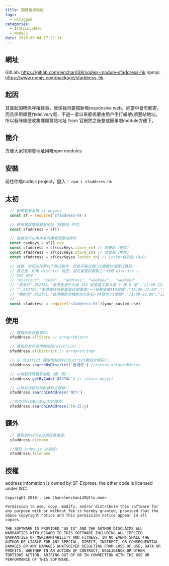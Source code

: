 ```yaml
---
title: 順豐香港地址
tags:
  - untagged
categories:
  - IT及Linux綜合
  - NodeJS
date: 2018-09-04 17:22:14
---
```

## 網址
GitLab: https://gitlab.com/lenchan139/nodejs-module-sfaddress-hk
npmjs: https://www.npmjs.com/package/sfaddress-hk
## 起因
其實起因唔係咩複雜事，就係我司要搞新嘅responsive web，而當中會有郵寄，而且係用順豐作delivery嘅，不過一直以來都係要由用戶手打編號/順豐站地址。所以我咪順便收集埋順豐站地址 from 官網然之後整成簡單嘅module方便下。
## 簡介
方便大家拎順豐地址用嘅npm modules

## 安裝
前往你嘅nodejs project，鍵入：
` npm i sfaddress-hk `

## 太初
```js
  // 創建最基本嘅 sf object
  const sf = require('sfaddress-hk')

  // 使用預設嘅順豐站地址（順豐站-中文）
  const sfaddress = sf()

  // 或者你可以用本身內置嘅順豐站資料
  const csvKeys = sf().csv
  const sfaddress = sf(csvKeys.store_en) // 順豐站（英文）
  const sfaddress = sf(csvKeys.store_zh) // 順豐站（中文）
  const sfaddress = sf(csvKeyss.locker_zh) // Locker自取點（中文）

  // 或者，你可以按照以下格式製作一份合乎格式嘅CSV檔案以便程式讀取。
  // 請注意，如果 district 爲空，程式會嘗試複製上一行嘅 district 。
  // CSV 例子：
  // "district", "code" , "address", "weekday" , "weekend"
  // "香港仔",852TAL,"香港香港仔大道 234 號富嘉工業大廈 9 樓 6 室","11:00-22:00","12:00-20:00"
  // "",852TBL,"香港薄扶林華富道18號華富(一)邨華安樓119號舖","11:00-22:00","12:00-20:00"
  // "鴨脷洲",852TCL,"香港鴨脷洲鴨脷洲大街42-44號地下1號舖","11:00-22:00","12:00-20:00"
  // .....
  const sfaddress = require('sfaddress-hk')(your_custom_csv)
```

## 使用
```js
  // 獲取所有地點資料:
  sfaddress.allStore // array<object>

  // 獲取所有可使用嘅地區(district) :
  sfaddress.allDistrict // array<string>

  // 以 district 獲取地點資料(district需完全相符):
  sfaddress.searchByDistrict('香港仔') //return array<object>

  // 以地點代碼獲取地點（需一致）:
  sfaddress.getByCode('852TAL') // return object

  // 以地址內容作地點資料之搜尋:
  sfaddress.searchInAddress('地下')

  //你亦可以以RegExp方式搜尋:
  sfaddress.searchInAddress(/[A-Z]/g)

```

## 額外
```js
  // 獲取該Module之根目錄路徑:
  sfaddress.dirname

  //獲取 index.js 之路徑:
  sfaddress.filename
```

## 授權
address infomation is owned by SF-Express.
the other code is licensed under ISC:
```
Copyright 2018-, Len Chan<lenchan139@tto.moe>

Permission to use, copy, modify, and/or distribute this software for any purpose with or without fee is hereby granted, provided that the above copyright notice and this permission notice appear in all copies.

THE SOFTWARE IS PROVIDED "AS IS" AND THE AUTHOR DISCLAIMS ALL WARRANTIES WITH REGARD TO THIS SOFTWARE INCLUDING ALL IMPLIED WARRANTIES OF MERCHANTABILITY AND FITNESS. IN NO EVENT SHALL THE AUTHOR BE LIABLE FOR ANY SPECIAL, DIRECT, INDIRECT, OR CONSEQUENTIAL DAMAGES OR ANY DAMAGES WHATSOEVER RESULTING FROM LOSS OF USE, DATA OR PROFITS, WHETHER IN AN ACTION OF CONTRACT, NEGLIGENCE OR OTHER TORTIOUS ACTION, ARISING OUT OF OR IN CONNECTION WITH THE USE OR PERFORMANCE OF THIS SOFTWARE.
```
